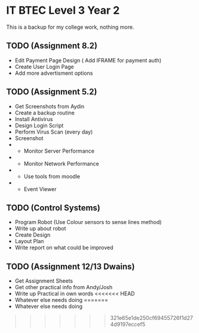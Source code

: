 # IT BTEC Level 3 Year 2
This is a backup for my college work, nothing more.

## TODO (Assignment 8.2)
* Edit Payment Page Design ( Add IFRAME for payment auth)
* Create User Login Page
* Add more advertisment options

## TODO (Assignment 5.2)
* Get Screenshots from Aydin
* Create a backup routine
* Install Antivirus
* Design Login Script
* Perform Virus Scan (every day)
* Screenshot 
* - Monitor Server Performance
* - Monitor Network Performance
* - Use tools from moodle
* - Event Viewer

## TODO (Control Systems)
* Program Robot (Use Colour sensors to sense lines method)
* Write up about robot
* Create Design
* Layout Plan
* Write report on what could be improved

## TODO (Assignment 12/13 Dwains)
* Get Assignment Sheets
* Get other practical info from Andy/Josh
* Write up Practical in own words
<<<<<<< HEAD
* Whatever else needs doing
=======
* Whatever else needs doing
>>>>>>> 321e65e1de250cf69455726f1d274d9197eccef5
